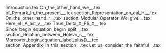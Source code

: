 Introduction.tex
On_the_other_hand_we__.tex
bf_Remark_In_the_present__.tex
section_Representation_on_cal_H__.tex
On_the_other_hand_r__.tex
section_Modular_Operator_We_give__.tex
Here_ell_A_ast_v__.tex
Thus_Delta_X_FS_X__.tex
Since_begin_equation_begin_split__.tex
section_Relation_between_Holevo_s__.tex
Moreover_begin_equation_label_plusD__.tex
section_Appendix_In_this_section__.tex
Let_us_consider_the_faithful__.tex